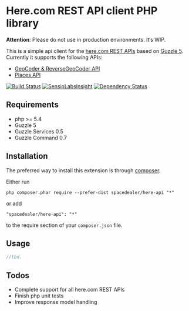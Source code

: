 # Here.com REST API client PHP library

**Attention**: Please do not use in production environments. It‘s WIP.

This is a simple api client for the [here.com REST APIs](https://developer.here.com/rest-apis) based on [Guzzle 5](http://docs.guzzlephp.org/en/latest/).
Currently it supports the following APIs:

 - [GeoCoder & ReverseGeoCoder API](https://developer.here.com/rest-apis/documentation/geocoder)
 - [Places API](https://developer.here.com/rest-apis/documentation/places) 


[![Build Status](https://travis-ci.org/spacedealer/here-api.svg?branch=master)](https://travis-ci.org/spacedealer/here-api)
[![SensioLabsInsight](https://insight.sensiolabs.com/projects/2fa813b1-b431-416a-9005-860521b511cb/mini.png)](https://insight.sensiolabs.com/projects/2fa813b1-b431-416a-9005-860521b511cb)
[![Dependency Status](https://www.versioneye.com/user/projects/547335848101065acc000ac4/badge.svg)](https://www.versioneye.com/user/projects/547335848101065acc000ac4)

## Requirements

 - php >= 5.4
 - Guzzle 5
 - Guzzle Services 0.5
 - Guzzle Command 0.7

## Installation

The preferred way to install this extension is through [composer](http://getcomposer.org/download/).

Either run

```
php composer.phar require --prefer-dist spacedealer/here-api "*"
```

or add

```
"spacedealer/here-api": "*"
```

to the require section of your `composer.json` file.


## Usage

```php
//tbd.
```

## Todos

 - Complete support for all here.com REST APIs
 - Finish php unit tests
 - Improve response model handling
